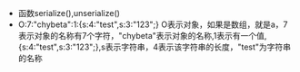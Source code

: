 - 函数serialize(),unserialize()
- O:7:"chybeta":1:{s:4:"test",s:3:"123";}
  O表示对象，如果是数组，就是a，7表示对象的名称有7个字符，"chybeta"表示对象的名称,1表示有一个值,{s:4:"test",s:3:"123";},s表示字符串，4表示该字符串的长度，"test"为字符串的名称